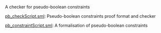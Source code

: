 A checker for pseudo-boolean constraints

[pb_checkScript.sml](pb_checkScript.sml):
Pseudo-boolean constraints proof format and checker

[pb_constraintScript.sml](pb_constraintScript.sml):
A formalisation of pseudo-boolean constraints
